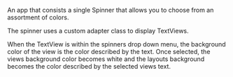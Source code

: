 An app that consists a single Spinner that allows you to choose from an assortment of colors.

The spinner uses a custom adapter class to display TextViews.

When the TextView is within the spinners drop down menu, the background color of the view is the color described by the text.
Once selected, the views background color becomes white and the layouts background becomes the color described by the selected views text.

